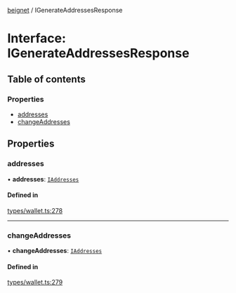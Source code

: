[beignet](../README.md) / IGenerateAddressesResponse

# Interface: IGenerateAddressesResponse

## Table of contents

### Properties

- [addresses](IGenerateAddressesResponse.md#addresses)
- [changeAddresses](IGenerateAddressesResponse.md#changeaddresses)

## Properties

### addresses

• **addresses**: [`IAddresses`](IAddresses.md)

#### Defined in

[types/wallet.ts:278](https://github.com/synonymdev/beignet/blob/05d5011/src/types/wallet.ts#L278)

___

### changeAddresses

• **changeAddresses**: [`IAddresses`](IAddresses.md)

#### Defined in

[types/wallet.ts:279](https://github.com/synonymdev/beignet/blob/05d5011/src/types/wallet.ts#L279)
